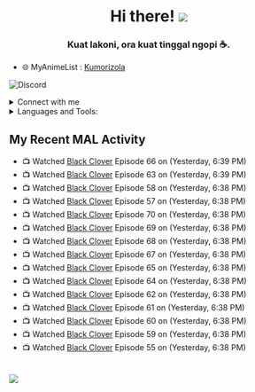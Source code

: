 <h1 align="center">Hi there! <img src="https://media.giphy.com/media/hvRJCLFzcasrR4ia7z/giphy.gif" width="25px"> </h1>
<h3 align="center">Kuat lakoni, ora kuat tinggal ngopi ☕.</h3>

- 🌐 MyAnimeList : [Kumorizola](https://myanimelist.net/animelist/Kumorizola)

![Discord](https://discord.c99.nl/widget/theme-3/761213268009943051.png)
<details>
      <summary>Connect with me</summary>
    <p align="left">
        <a href="https://www.facebook.com/kumori.hartley.1" target="blank"><img align="center"
                src="https://raw.githubusercontent.com/rahuldkjain/github-profile-readme-generator/master/src/images/icons/Social/facebook.svg"
                alt="kumori hartley" height="30" width="40" /></a>
        <a href="https://www.instagram.com/kumorizola/" target="blank"><img align="center"
                src="https://raw.githubusercontent.com/rahuldkjain/github-profile-readme-generator/master/src/images/icons/Social/instagram.svg"
                alt="kumorizola" height="30" width="40" /></a>
        <a href="https://discord.com" target="blank"><img align="center"
                src="https://raw.githubusercontent.com/rahuldkjain/github-profile-readme-generator/master/src/images/icons/Social/discord.svg"
                alt="Kumori#5882" height="30" width="40" /></a>
    </p>
</details>

<details>
    <summary align="left">Languages and Tools:</summary>
<p align="left">
      <a href="https://www.w3schools.com/css/" target="_blank">
        <img src="https://raw.githubusercontent.com/devicons/devicon/master/icons/css3/css3-original-wordmark.svg"
            alt="css3" width="40" height="40" /> </a> <a href="https://www.w3.org/html/" target="_blank"> <img
            src="https://raw.githubusercontent.com/devicons/devicon/master/icons/html5/html5-original-wordmark.svg"
            alt="html5" width="40" height="40" /> </a> <a href="https://www.java.com" target="_blank"> <img
            src="https://raw.githubusercontent.com/devicons/devicon/master/icons/java/java-original.svg" alt="java"
            width="40" height="40" /> </a> <a href="https://developer.mozilla.org/en-US/docs/Web/JavaScript"
            target="_blank"> <img
            src="https://raw.githubusercontent.com/devicons/devicon/master/icons/javascript/javascript-original.svg"
            alt="javascript" width="40" height="40" /> </a> <a href="https://nodejs.org" target="_blank"> <img
            src="https://raw.githubusercontent.com/devicons/devicon/master/icons/nodejs/nodejs-original-wordmark.svg"
            alt="nodejs" width="40" height="40" /> </a> <a href="https://www.python.org" target="_blank"> <img
            src="https://raw.githubusercontent.com/devicons/devicon/master/icons/python/python-original.svg"
            alt="python" width="40" height="40" /> </a> <a href="https://www.typescriptlang.org/" target="_blank"> <img
            src="https://raw.githubusercontent.com/devicons/devicon/master/icons/typescript/typescript-original.svg" 
            alt="typescript" width="40" height="40" /> </a> <a href="https://www.photoshop.com/en" target="_blank"> <img
            src="https://upload.wikimedia.org/wikipedia/commons/a/af/Adobe_Photoshop_CC_icon.svg" alt="photoshop" width="40" height="40"/> </a>
            <a href="https://www.adobe.com/products/premiere.html" target="_blank"> <img
            src="https://upload.wikimedia.org/wikipedia/commons/4/40/Adobe_Premiere_Pro_CC_icon.svg" alt="Premiere pro" width="40" height="40"/> </a>
            <a href="https://www.adobe.com/in/products/illustrator.html" target="_blank"> <img 
            src="https://upload.wikimedia.org/wikipedia/commons/f/fb/Adobe_Illustrator_CC_icon.svg" alt="illustrator" width="40" height="40"/> </a>
      
 </details>
 
 <h2> My Recent MAL Activity</h2>
<!-- MAL_ACTIVITY:start -->

- 📺 Watched [Black Clover](https://MyAnimeList.net/anime.php?id=34572) Episode 66 on (Yesterday, 6:39 PM)
- 📺 Watched [Black Clover](https://MyAnimeList.net/anime.php?id=34572) Episode 63 on (Yesterday, 6:39 PM)
- 📺 Watched [Black Clover](https://MyAnimeList.net/anime.php?id=34572) Episode 58 on (Yesterday, 6:38 PM)
- 📺 Watched [Black Clover](https://MyAnimeList.net/anime.php?id=34572) Episode 57 on (Yesterday, 6:38 PM)
- 📺 Watched [Black Clover](https://MyAnimeList.net/anime.php?id=34572) Episode 70 on (Yesterday, 6:38 PM)
- 📺 Watched [Black Clover](https://MyAnimeList.net/anime.php?id=34572) Episode 69 on (Yesterday, 6:38 PM)
- 📺 Watched [Black Clover](https://MyAnimeList.net/anime.php?id=34572) Episode 68 on (Yesterday, 6:38 PM)
- 📺 Watched [Black Clover](https://MyAnimeList.net/anime.php?id=34572) Episode 67 on (Yesterday, 6:38 PM)
- 📺 Watched [Black Clover](https://MyAnimeList.net/anime.php?id=34572) Episode 65 on (Yesterday, 6:38 PM)
- 📺 Watched [Black Clover](https://MyAnimeList.net/anime.php?id=34572) Episode 64 on (Yesterday, 6:38 PM)
- 📺 Watched [Black Clover](https://MyAnimeList.net/anime.php?id=34572) Episode 62 on (Yesterday, 6:38 PM)
- 📺 Watched [Black Clover](https://MyAnimeList.net/anime.php?id=34572) Episode 61 on (Yesterday, 6:38 PM)
- 📺 Watched [Black Clover](https://MyAnimeList.net/anime.php?id=34572) Episode 60 on (Yesterday, 6:38 PM)
- 📺 Watched [Black Clover](https://MyAnimeList.net/anime.php?id=34572) Episode 59 on (Yesterday, 6:38 PM)
- 📺 Watched [Black Clover](https://MyAnimeList.net/anime.php?id=34572) Episode 55 on (Yesterday, 6:38 PM)

<!-- MAL_ACTIVITY:end -->

  
<h2 align="left"> <img src="https://media.discordapp.net/attachments/918405470073520168/919220018355523584/ezgif.com-gif-maker_1.gif">
